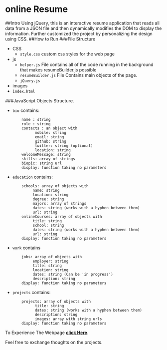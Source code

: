 # online Resume
##Intro
Using jQuery, this is an interactive resume application that reads all data from a JSON file and then dynamically modifies the DOM to display the information. Further customized the project by personalizing the design using CSS.
##How to Run
###File Structure
* CSS
  * `style.css` custom css styles for the web page
* js
  * `helper.js` File contains all of the code running in the background that makes resumeBuilder.js possible
  * `resumeBuilder.js` File Contains main objects of the page.
  * `jQuery.js`
* images
* `index.html` 

###JavaScript Objects Structure.
  
  * `bio` contains:
        
            name : string
            role : string
            contacts : an object with
                  mobile: string
                  email: string 
                  github: string
                  twitter: string (optional)
                  location: string
            welcomeMessage: string 
            skills: array of strings
            biopic: string url
            display: function taking no parameters

  * `education` contains:
      
            schools: array of objects with
                 name: string
                 location: string
                 degree: string
                 majors: array of strings
                 dates: string (works with a hyphen between them)
                 url: string
            onlineCourses: array of objects with
                 title: string
                 school: string
                 dates: string (works with a hyphen between them)
                 url: string
            display: function taking no parameters

  * `work` contains
          
            jobs: array of objects with
                 employer: string 
                 title: string 
                 location: string 
                 dates: string (Can be 'in progress')
                 description: string 
            display: function taking no parameters

  * `projects` contains:

            projects: array of objects with
                  title: string 
                  dates: string (works with a hyphen between them)
                  description: string
                  images: array with string urls
            display: function taking no parameters
            
To Experience The Webpage [**click Here**](https://vasudev-ps.github.io/online-resume/).

Feel free to exchange thoughts on the projects.
